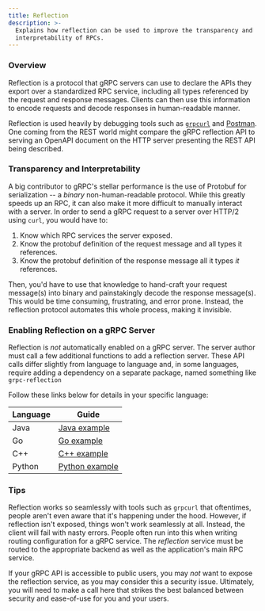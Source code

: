 ```yaml
---
title: Reflection
description: >-
  Explains how reflection can be used to improve the transparency and
  interpretability of RPCs.
---
```


### Overview

Reflection is a protocol that gRPC servers can use to declare the APIs they
export over a standardized RPC service, including all types referenced by the
request and response messages. Clients can then use this information to
encode requests and decode responses in human-readable manner.

Reflection is used heavily by debugging tools such as
[`grpcurl`](https://github.com/fullstorydev/grpcurl) and
[Postman](https://learning.postman.com/docs/sending-requests/grpc/grpc-client-overview/).
One coming from the REST world might compare the gRPC reflection API to serving
an OpenAPI document on the HTTP server presenting the REST API being described.

### Transparency and Interpretability

A big contributor to gRPC's stellar performance is the use of Protobuf for
serialization -- a _binary_ non-human-readable protocol. While this greatly
speeds up an RPC, it can also make it more difficult to manually interact with a
server. In order to send a gRPC request to a server over HTTP/2 using `curl`,
you would have to:

1. Know which RPC services the server exposed.
2. Know the protobuf definition of the request message and all types it
references.
3. Know the protobuf definition of the response message all it types _it_
references.

Then, you'd have to use that knowledge to hand-craft your request message(s) into
binary and painstakingly decode the response message(s). This would be time
consuming, frustrating, and error prone. Instead, the reflection protocol
automates this whole process, making it invisible.

### Enabling Reflection on a gRPC Server

Reflection is _not_ automatically enabled on a gRPC server. The server author
must call a few additional functions to add a reflection server. These API calls
differ slightly from language to language and, in some languages, require adding
a dependency on a separate package, named something like `grpc-reflection`

Follow these links below for details in your specific language:

| Language | Guide            |
|----------|------------------|
| Java     | [Java example]   |
| Go       | [Go example]     |
| C++      | [C++ example]    |
| Python   | [Python example] |

[Java example]: https://github.com/grpc/grpc-java/tree/master/examples/example-reflection 

[Go example]: https://github.com/grpc/grpc-go/tree/master/examples/features/reflection 

[C++ example]: https://github.com/grpc/grpc/tree/master/examples/cpp/reflection

[Python example]: https://github.com/grpc/grpc/blob/master/examples/python/helloworld/greeter_server_with_reflection.py

### Tips
 
Reflection works so seamlessly with tools such as `grpcurl` that oftentimes,
people aren't even aware that it's happening under the hood. However, if
reflection isn't exposed, things won't work seamlessly at all. Instead, the
client will fail with nasty errors. People often run into this when writing
routing configuration for a gRPC service. The _reflection_ service must be
routed to the appropriate backend as well as the application's main RPC service.

If your gRPC API is accessible to public users, you may _not_ want to expose
the reflection service, as you may consider this a security issue. Ultimately,
you will need to make a call here that strikes the best balanced between
security and ease-of-use for you and your users.

